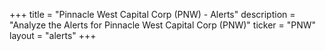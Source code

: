 +++
title = "Pinnacle West Capital Corp (PNW) - Alerts"
description = "Analyze the Alerts for Pinnacle West Capital Corp (PNW)"
ticker = "PNW"
layout = "alerts"
+++


